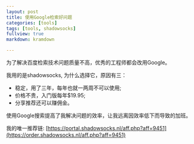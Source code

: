 ```yaml
---
layout: post
title: 使用Google检索好问题
categories: [tools]
tags: [tools, shadowsocks]
fullview: true
markdown: kramdown

---
```


为了解决百度检索技术问题质量不高，优秀的工程师都会改用Google。

我用的是shadowsocks, 为什么选择它，原因有三：
* 稳定，用了三年，每年也就一两周不可以使用;
* 价格不贵，入门版每年$19.95;
* 分享推荐还可以赚佣金。

使用Google搜索提高了我解决问题的效率，让我远离因效率低下而导致的加班。

我的唯一推荐链: [https://portal.shadowsocks.nl/aff.php?aff=9451](https://order.shadowsocks.nl/aff.php?aff=9451)
